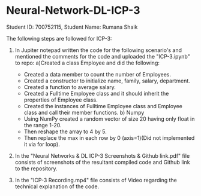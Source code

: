 # Neural-Network-DL-ICP-3

Student ID: 700752115, Student Name: Rumana Shaik

The following steps are followed for ICP-3:

1. In Jupiter notepad written the code for the following scenario's and mentioned the comments for the code and uploaded the "ICP-3.ipynb" to repo:
   a)Created a class Employee and did the following:
   - Created a data member to count the number of Employees.
   - Created a constructor to initialize name, family, salary, department.
   - Created a function to average salary.
   - Created a Fulltime Employee class and it should inherit the properties of Employee class.
   - Created the instances of Fulltime Employee class and Employee class and call their member functions.
   b) Numpy
   - Using NumPy created a random vector of size 20 having only float in the range 1-20.
   - Then reshape the array to 4 by 5.
   - Then replace the max in each row by 0 (axis=1)(Did not implemented it via for loop).
   
3. In the "Neural Networks & DL ICP-3 Screenshots & Github link.pdf" file consists of screenshots of the resultant compiled code and Github link to the repository.
4. In the "ICP-3 Recording.mp4" file consists of Video regarding the technical explanation of the code.
